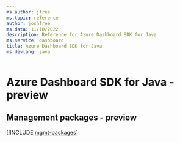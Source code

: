 ```yaml
---
ms.author: jfree
ms.topic: reference
author: joshfree
ms.data: 11/10/2022
description: Reference for Azure Dashboard SDK for Java
ms.service: dashboard
title: Azure Dashboard SDK for Java
ms.devlang: java
---
```

# Azure Dashboard SDK for Java - preview

## Management packages - preview
[!INCLUDE [mgmt-packages](dashboard-mgmt-index.md)]